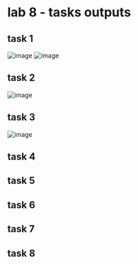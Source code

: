 # lab 8 - tasks outputs

## task 1
![image](https://github.com/user-attachments/assets/f1082816-1b74-4382-a7f6-48fb6028d016)
![image](https://github.com/user-attachments/assets/76ce8fca-a772-4299-ae48-776a3b93dcd4)

## task 2
![image](https://github.com/user-attachments/assets/bb8237ec-2fbc-4ada-ac5c-06b3bdeb98f9)

## task 3
![image](https://github.com/user-attachments/assets/3ecb828e-2680-4589-b5ff-0e859e1aa287)

## task 4


## task 5


## task 6


## task 7


## task 8
